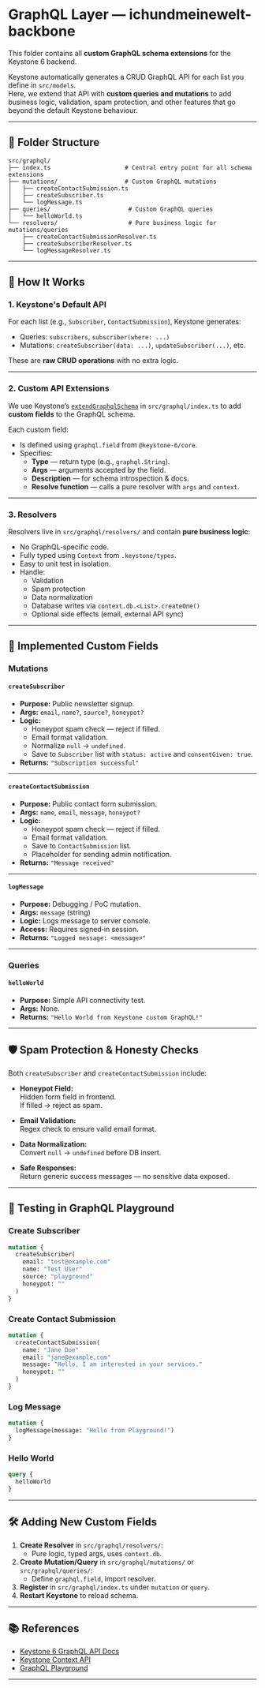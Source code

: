 # GraphQL Layer — ichundmeinewelt-backbone

This folder contains all **custom GraphQL schema extensions** for the Keystone 6 backend.

Keystone automatically generates a CRUD GraphQL API for each list you define in `src/models`.  
Here, we extend that API with **custom queries and mutations** to add business logic, validation, spam protection, and other features that go beyond the default Keystone behaviour.

---

## 📂 Folder Structure

```
src/graphql/
├── index.ts                     # Central entry point for all schema extensions
├── mutations/                   # Custom GraphQL mutations
│   ├── createContactSubmission.ts
│   ├── createSubscriber.ts
│   └── logMessage.ts
├── queries/                      # Custom GraphQL queries
│   └── helloWorld.ts
└── resolvers/                    # Pure business logic for mutations/queries
    ├── createContactSubmissionResolver.ts
    ├── createSubscriberResolver.ts
    └── logMessageResolver.ts
```

---

## 🧩 How It Works

### 1. **Keystone's Default API**
For each list (e.g., `Subscriber`, `ContactSubmission`), Keystone generates:
- Queries: `subscribers`, `subscriber(where: ...)`
- Mutations: `createSubscriber(data: ...)`, `updateSubscriber(...)`, etc.

These are **raw CRUD operations** with no extra logic.

---

### 2. **Custom API Extensions**
We use Keystone’s [`extendGraphqlSchema`](https://keystonejs.com/docs/apis/schema#extendgraphqlschema) in `src/graphql/index.ts` to add **custom fields** to the GraphQL schema.

Each custom field:
- Is defined using `graphql.field` from `@keystone-6/core`.
- Specifies:
  - **Type** — return type (e.g., `graphql.String`).
  - **Args** — arguments accepted by the field.
  - **Description** — for schema introspection & docs.
  - **Resolve function** — calls a pure resolver with `args` and `context`.

---

### 3. **Resolvers**
Resolvers live in `src/graphql/resolvers/` and contain **pure business logic**:
- No GraphQL‑specific code.
- Fully typed using `Context` from `.keystone/types`.
- Easy to unit test in isolation.
- Handle:
  - Validation
  - Spam protection
  - Data normalization
  - Database writes via `context.db.<List>.createOne()`
  - Optional side effects (email, external API sync)

---

## 🚀 Implemented Custom Fields

### **Mutations**

#### `createSubscriber`
- **Purpose:** Public newsletter signup.
- **Args:** `email`, `name?`, `source?`, `honeypot?`
- **Logic:**
  - Honeypot spam check — reject if filled.
  - Email format validation.
  - Normalize `null` → `undefined`.
  - Save to `Subscriber` list with `status: active` and `consentGiven: true`.
- **Returns:** `"Subscription successful"`

---

#### `createContactSubmission`
- **Purpose:** Public contact form submission.
- **Args:** `name`, `email`, `message`, `honeypot?`
- **Logic:**
  - Honeypot spam check — reject if filled.
  - Email format validation.
  - Save to `ContactSubmission` list.
  - Placeholder for sending admin notification.
- **Returns:** `"Message received"`

---

#### `logMessage`
- **Purpose:** Debugging / PoC mutation.
- **Args:** `message` (string)
- **Logic:** Logs message to server console.
- **Access:** Requires signed‑in session.
- **Returns:** `"Logged message: <message>"`

---

### **Queries**

#### `helloWorld`
- **Purpose:** Simple API connectivity test.
- **Args:** None.
- **Returns:** `"Hello World from Keystone custom GraphQL!"`

---

## 🛡 Spam Protection & Honesty Checks

Both `createSubscriber` and `createContactSubmission` include:

- **Honeypot Field:**  
  Hidden form field in frontend.  
  If filled → reject as spam.

- **Email Validation:**  
  Regex check to ensure valid email format.

- **Data Normalization:**  
  Convert `null` → `undefined` before DB insert.

- **Safe Responses:**  
  Return generic success messages — no sensitive data exposed.

---

## 🧪 Testing in GraphQL Playground

### Create Subscriber
```graphql
mutation {
  createSubscriber(
    email: "test@example.com"
    name: "Test User"
    source: "playground"
    honeypot: ""
  )
}
```

### Create Contact Submission
```graphql
mutation {
  createContactSubmission(
    name: "Jane Doe"
    email: "jane@example.com"
    message: "Hello, I am interested in your services."
    honeypot: ""
  )
}
```

### Log Message
```graphql
mutation {
  logMessage(message: "Hello from Playground!")
}
```

### Hello World
```graphql
query {
  helloWorld
}
```

---

## 🛠 Adding New Custom Fields

1. **Create Resolver** in `src/graphql/resolvers/`:
   - Pure logic, typed args, uses `context.db`.
2. **Create Mutation/Query** in `src/graphql/mutations/` or `src/graphql/queries/`:
   - Define `graphql.field`, import resolver.
3. **Register** in `src/graphql/index.ts` under `mutation` or `query`.
4. **Restart Keystone** to reload schema.

---

## 📚 References
- [Keystone 6 GraphQL API Docs](https://keystonejs.com/docs/apis/schema)
- [Keystone Context API](https://keystonejs.com/docs/apis/context)
- [GraphQL Playground](https://github.com/graphql/graphql-playground)

---